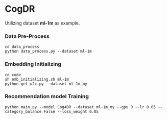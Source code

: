 # CogDR

Utilizing dataset **ml-1m** as example.

### Data Pre-Process
```
cd data_process
python data_process.py --dataset ml-1m
```

### Embedding Initializing
```
cd code
sh emb_initializing.sh ml-1m
python get_u2c.py --dataset ml-1m_my
```

### Recommendation model Training
```
python main.py --model Cog4DR --dataset ml-1m_my --gpu 0 --lr 0.05 --category_balance False --loss_weight 0.05
```
